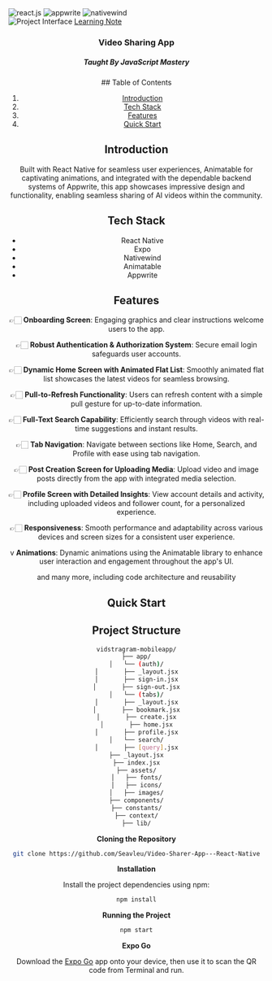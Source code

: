 <img src="https://img.shields.io/badge/-React_Native-black?style=for-the-badge&logoColor=white&logo=react&color=61DAFB" alt="react.js" />
    <img src="https://img.shields.io/badge/-Appwrite-black?style=for-the-badge&logoColor=white&logo=appwrite&color=FD366E" alt="appwrite" />
    <img src="https://img.shields.io/badge/NativeWind-black?style=for-the-badge&logoColor=white&logo=tailwindcss&color=06B6D4" alt="nativewind" />
</div>
<br/>
      <img src="https://github.com/user-attachments/assets/6f999c83-f0e9-40ee-b2ef-ed9d468623a4" alt="Project Interface">
    <a href="https://vast-part-d09.notion.site/Aora-Video-Sharing-2a1c80ce68fc4edbad8e7dbd1eb5c50c" target="_blank">Learning Note</a>
</div>
<div align="center">
<h3 align="center">Video Sharing App</h3>
<h5>Taught By JavaScript Mastery</h5>
<div>
## <a name="table">Table of Contents</a>

1. [Introduction](#introduction)
2. [Tech Stack](#tech-stack)
3. [Features](#features)
4. [Quick Start](#quick-start)

## <a name="introduction">Introduction</a>

Built with React Native for seamless user experiences, Animatable for captivating animations, and integrated with the dependable backend systems of Appwrite,
this app showcases impressive design and functionality, enabling seamless sharing of AI videos within the community.

## <a name="tech-stack">Tech Stack</a>

- React Native
- Expo
- Nativewind
- Animatable
- Appwrite

## <a name="features">Features</a>

👉🏻 **Onboarding Screen**: Engaging graphics and clear instructions welcome users to the app.

👉🏻 **Robust Authentication & Authorization System**: Secure email login safeguards user accounts.

👉🏻 **Dynamic Home Screen with Animated Flat List**: Smoothly animated flat list showcases the latest videos for seamless browsing.

👉🏻 **Pull-to-Refresh Functionality**: Users can refresh content with a simple pull gesture for up-to-date information.

👉🏻 **Full-Text Search Capability**: Efficiently search through videos with real-time suggestions and instant results.

👉🏻 **Tab Navigation**: Navigate between sections like Home, Search, and Profile with ease using tab navigation.

👉🏻 **Post Creation Screen for Uploading Media**: Upload video and image posts directly from the app with integrated media selection.

👉🏻 **Profile Screen with Detailed Insights**: View account details and activity, including uploaded videos and follower count, for a personalized experience.

👉🏻 **Responsiveness**: Smooth performance and adaptability across various devices and screen sizes for a consistent user experience.

v **Animations**: Dynamic animations using the Animatable library to enhance user interaction and engagement throughout the app's UI.

and many more, including code architecture and reusability

## <a name="quick-start">Quick Start</a>

## Project Structure

```bash
vidstragram-mobileapp/
├── app/
│   └── (auth)/
│       ├── _layout.jsx
│       ├── sign-in.jsx
│       ├── sign-out.jsx
│   └── (tabs)/
│       ├── _layout.jsx
│       ├── bookmark.jsx
│       ├── create.jsx
│       ├── home.jsx
│       ├── profile.jsx
│   └── search/
│       ├── [query].jsx
├── _layout.jsx
├── index.jsx
├── assets/
│   ├── fonts/
│   ├── icons/
│   ├── images/
├── components/
├── constants/
├── context/
├── lib/
```

**Cloning the Repository**

```bash
git clone https://github.com/Seavleu/Video-Sharer-App---React-Native

```

**Installation**

Install the project dependencies using npm:

```bash
npm install
```

**Running the Project**

```bash
npm start
```

**Expo Go**

Download the [Expo Go](https://expo.dev/go) app onto your device, then use it to scan the QR code from Terminal and run.
